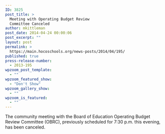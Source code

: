 ```yaml
---
ID: 3825
post_title: >
  Meeting with Operating Budget Review
  Committee Canceled
author: mkittleman
post_date: 2014-04-24 00:00:06
post_excerpt: ""
layout: post
permalink: >
  https://main.hocoschools.org/news-posts/2014/04/195/
published: true
press-release-number:
  - 2013-195
wpzoom_post_template:
  - ""
wpzoom_featured_show:
  - "Don't Show"
wpzoom_gallery_show:
  - ""
wpzoom_is_featured:
  - ""
---
```

The community meeting with the Board of Education Operating Budget Review Committee (OBRC), previously scheduled for 7:30 p.m. this evening, has been canceled.